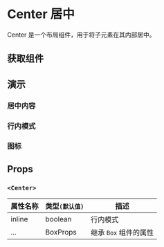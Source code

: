 # Center 居中

Center 是一个布局组件，用于将子元素在其内部居中。

## 获取组件

<!--{include:<import-guide>}-->

## 演示

### 居中内容

<!--{include:`center.md`}-->

### 行内模式

<!--{include:`inline.md`}-->

### 图标

<!--{include:`icon.md`}-->

## Props

### `<Center>`

| 属性名称 | 类型`(默认值)` | 描述                  |
| -------- | -------------- | --------------------- |
| inline   | boolean        | 行内模式              |
| ...      | BoxProps       | 继承 `Box` 组件的属性 |
